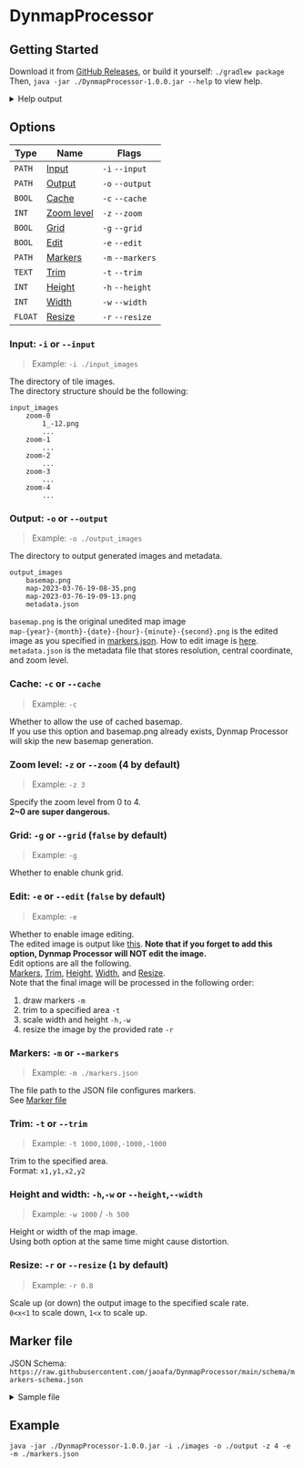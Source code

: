 # DynmapProcessor

## Getting Started
Download it from [GitHub Releases](https://github.com/jaoafa/DynmapProcessor/releases), or build it yourself: `./gradlew package`  
Then, `java -jar ./DynmapProcessor-1.0.0.jar --help` to view help.
<details>
    <summary>Help output</summary>  

```
Usage: main [OPTIONS]

  Welcome to Dynmap Processor.

  For more detailed information, please refer to
  https://github.com/jaoafa/DynmapProcessor#readme

Options:
  -i, --input PATH    The directory of tile images.
  -o, --output PATH   The directory to output generated images and metadata.
  -c, --cache         Whether to allow the use of cached basemap. (Skip
                      basemap generation from scratch)
  -z, --zoom INT      Specify the zoom level from 0 to 4 (4 by default)
  -g, --grid          Whether to enable chunk grid.
  -e, --edit          Whether to enable image editing.
  -m, --markers PATH  The file path to the JSON file that configures markers.
  -t, --trim TEXT     Trim to the specified area. Format: x1,y1,x2,y2
  -h, --height INT    Height of the map image. Using this with the width
                      option might cause distortion.
  -w, --width INT     Width of the map image. Using this with the height
                      option might cause distortion.
  -r, --resize FLOAT  Scale up (or down) the output image to the specified
                      scale rate. (0<x<1 to scale down, 1<x to scale up)
  --help              Show this message and exit
```
</details>

## Options
| Type    | Name                                                | Flags            |  
|---------|-----------------------------------------------------|------------------|  
| `PATH`  | [Input](#input--i-or---input)                       | `-i` `--input`   |  
| `PATH`  | [Output](#output--o-or---output)                    | `-o` `--output`  |  
| `BOOL`  | [Cache](#cache--c-or---cache)                       | `-c` `--cache`   |  
| `INT`   | [Zoom level](#zoom-level--z-or---zoom-4-by-default) | `-z` `--zoom`    |  
| `BOOL`  | [Grid](#grid--g-or---grid-false-by-default)         | `-g` `--grid`    |  
| `BOOL`  | [Edit](#edit--e-or---edit-false-by-default)         | `-e` `--edit`    |
| `PATH`  | [Markers](#markers--m-or---markers)                 | `-m` `--markers` |
| `TEXT`  | [Trim](#trim--t-or---trim)                          | `-t` `--trim`    |
| `INT`   | [Height](#height-and-width--h-w-or---height--width) | `-h` `--height`  |
| `INT`   | [Width](#height-and-width--h-w-or---height--width)  | `-w` `--width`   |
| `FLOAT` | [Resize](#resize--r-or---resize-1-by-default)       | `-r` `--resize`  |

### Input: `-i` or `--input`
> Example: `-i ./input_images`  

The directory of tile images.  
The directory structure should be the following:
```
input_images
    zoom-0
        1_-12.png
        ...
    zoom-1
        ...
    zoom-2
        ...
    zoom-3
        ...
    zoom-4
        ...
```

### Output: `-o` or `--output`
> Example: `-o ./output_images`

The directory to output generated images and metadata.
```
output_images
    basemap.png
    map-2023-03-76-19-08-35.png
    map-2023-03-76-19-09-13.png
    metadata.json
```
`basemap.png` is the original unedited map image  
`map-{year}-{month}-{date}-{hour}-{minute}-{second}.png` is the edited image as you specified in [markers.json](#marker-file). How to edit image is [here](#edit--e-or---edit-false-by-default).  
`metadata.json` is the metadata file that stores resolution, central coordinate, and zoom level.

### Cache: `-c` or `--cache`
> Example: `-c`

Whether to allow the use of cached basemap.  
If you use this option and basemap.png already exists, Dynmap Processor will skip the new basemap generation.

### Zoom level: `-z` or `--zoom` (4 by default)
> Example: `-z 3`

Specify the zoom level from 0 to 4.  
**2~0 are super dangerous.**

### Grid: `-g` or `--grid` (`false` by default)
> Example: `-g`

Whether to enable chunk grid.

### Edit: `-e` or `--edit` (`false` by default)
> Example: `-e`

Whether to enable image editing.  
The edited image is output like [this](#output--o-or---output).
**Note that if you forget to add this option, Dynmap Processor will NOT edit the image.**  
Edit options are all the following.  
[Markers](#markers--m-or---markers), [Trim](#trim--t-or---trim), [Height](#height-and-width--h-w-or---height--width), [Width](#height-and-width--h-w-or---height--width), and [Resize](#resize--r-or---resize-1-by-default).  
Note that the final image will be processed in the following order:  
1. draw markers `-m`  
2. trim to a specified area `-t`  
3. scale width and height `-h,-w`  
4. resize the image by the provided rate `-r`  

### Markers: `-m` or `--markers`
> Example: `-m ./markers.json`

The file path to the JSON file configures markers.  
See [Marker file](#marker-file)

### Trim: `-t` or `--trim`
> Example: `-t 1000,1000,-1000,-1000`

Trim to the specified area.  
Format: `x1,y1,x2,y2`

### Height and width: `-h`,`-w` or `--height`,`--width`
> Example: `-w 1000` / `-h 500`

Height or width of the map image.  
Using both option at the same time might cause distortion.

### Resize: `-r` or `--resize` (`1` by default)
> Example: `-r 0.8`

Scale up (or down) the output image to the specified scale rate.  
`0<x<1` to scale down, `1<x` to scale up.

## Marker file
JSON Schema: `https://raw.githubusercontent.com/jaoafa/DynmapProcessor/main/schema/markers-schema.json`
<details>
    <summary>Sample file</summary>

```json
{
  "markers": [
    {
      "type": "Area",
      "name": "yuuaCity",
      "coordinates": [
        {
          "x": 1070,
          "y": -1873
        },
        {
          "x": 1070,
          "y": -1764
        },
        {
          "x": 704,
          "y": -1764
        },
        {
          "x": 704,
          "y": -1430
        },
        {
          "x": 1362,
          "y": -1873
        },
        {
          "x": 1362,
          "y": -1430
        }
      ],
      "color": {
        "r": 231,
        "g": 214,
        "b": 243
      },
      "overlay": {
        "r": 231,
        "g": 214,
        "b": 243,
        "a": 100
      }
    },
    {
      "type": "Line",
      "name": "Sample Line",
      "coordinates": [
        {
          "x": 511,
          "y": -511
        },
        {
          "x": -511,
          "y": 511
        }
      ],
      "color": {
        "r": 255,
        "g": 161,
        "b": 38
      },
      "overlay": {
        "r": 255,
        "g": 161,
        "b": 38,
        "a": 100
      }
    },
    {
      "type": "Circle",
      "name": "Sample Circle",
      "radius": 100,
      "coordinates": [
        {
          "x": 0,
          "y": 31
        }
      ],
      "color": {
        "r": 187,
        "g": 200,
        "b": 230
      },
      "overlay": {
        "r": 187,
        "g": 200,
        "b": 230,
        "a": 100
      }
    }
  ]
}
```
</details>


## Example
`java -jar ./DynmapProcessor-1.0.0.jar -i ./images -o ./output -z 4 -e -m ./markers.json`
